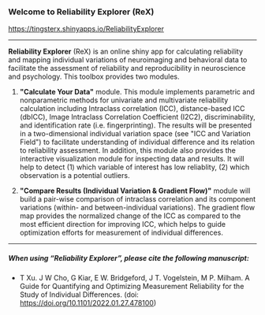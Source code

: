 
### Welcome to **Reliability Explorer (ReX)**

https://tingsterx.shinyapps.io/ReliabilityExplorer

----

**Reliability Explorer** (ReX) is an online shiny app for  calculating reliability and mapping individual variations of neuroimaging and behavioral data to facilitate the assessment of reliability and reproducibility in neuroscience and psychology. This toolbox provides two modules. 

1. **"Calculate Your Data"** module. This module implements parametric and nonparametric methods for univariate and multivariate reliability calculation including Intraclass correlation (ICC), distance-based ICC (dbICC), Image Intraclass Correlation Coefficient (I2C2), discriminability, and identification rate (i.e. fingerprinting). The results will be presented in a two-dimensional individual variation space (see "ICC and Variation Field") to facilitate understanding of individual difference and its relation to reliability assessment. In addition, this module also provides the interactive visualization module for inspecting data and results. It will help to detect (1) which variable of interest has low reliablity, (2) which observation is a potential outliers. 

2. **"Compare Results (Individual Variation & Gradient Flow)"** module will build a pair-wise comparison of intraclass correlation and its component variations (within- and between-individual variations). The gradient flow map provides the normalized change of the ICC as compared to the most efficient direction for improving ICC, which helps to guide optimization efforts for measurement of individual differences.

----

##### When using “Reliability Explorer”, please cite the following manuscript:

- T Xu. J W Cho, G Kiar, E W. Bridgeford, J T. Vogelstein, M P. Milham. A Guide for Quantifying and Optimizing Measurement Reliability for the Study of Individual Differences. (doi: https://doi.org/10.1101/2022.01.27.478100)

